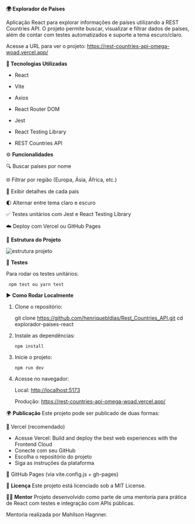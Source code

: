 **🌍 Explorador de Países**

Aplicação React para explorar informações de países utilizando a REST Countries API. O projeto 		permite buscar, visualizar e filtrar dados de países, além de contar com testes automatizados e suporte a tema escuro/claro.

Acesse a URL para ver o projeto: https://rest-countries-api-omega-woad.vercel.app/

**🚀 Tecnologias Utilizadas**
    
   

 - React
   
   
 - Vite

   
   

 - Axios

   
     

 - React Router DOM

   
  

 - Jest

   
      

 - React Testing Library

   
      

 - REST Countries API

⚙️ **Funcionalidades**

🔍 Buscar países por nome

🌐 Filtrar por região (Europa, Ásia, África, etc.)

🧾 Exibir detalhes de cada país

🌓 Alternar entre tema claro e escuro

✅ Testes unitários com Jest e React Testing Library

☁️ Deploy com Vercel ou GitHub Pages

📁 **Estrutura do Projeto**

![estrutura projeto](https://github.com/user-attachments/assets/d772af79-23f6-4a30-94f1-0d3ad12e7959)


🧪 **Testes**

  Para rodar os testes unitários:

 

     npm test ou yarn test


▶️ **Como Rodar Localmente**

 1. Clone o repositório:

	  git clone <https://github.com/henriquebldias/Rest_Countries_API.git>  cd explorador-paises-react

 2. Instale as dependências:

	    npm install

 3. Inicie o projeto:

  

	    npm run dev
	    

 4. Acesse no navegador:

	Local: <http://localhost:5173>

	Produção: https://rest-countries-api-omega-woad.vercel.app/

🌍 **Publicação**
Este projeto pode ser publicado de duas formas:

🔹 Vercel (recomendado)
		

 - Acesse Vercel: Build and deploy the best web experiences with the
   Frontend Cloud
 - Conecte com seu GitHub
 - Escolha o repositório do projeto
 - Siga as instruções da plataforma

🔹 GitHub Pages (via vite.config.js + gh-pages)

📄 **Licença**
	Este projeto está licenciado sob a MIT License.

🙋‍♂️ **Mentor**
Projeto desenvolvido como parte de uma mentoria para prática de React com testes e integração com APIs públicas.

Mentoria realizada por Mahilson Hagnner.
